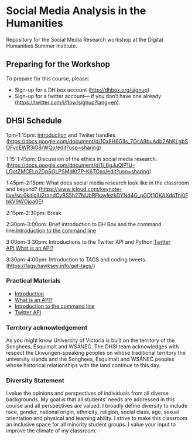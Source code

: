 # Social Media Analysis in the Humanities

Repository for the Social Media Research workshop at the Digital Humanities Summer Institute.

## Preparing for the Workshop

To prepare for this course, please:

- Sign-up for a DH box account (http://dhbox.org/signup)
- Sign-up for a twitter account— if you don’t have one already (https://twitter.com/i/flow/signup?lang=en).

## DHSI Schedule

1pm-1:15pm: [Introduction](sections/introduction.md) and Twiiter handles (https://docs.google.com/document/d/10x8H6GIls_7OcA9buAdb2AhKLgbSOFvcEWR3iG8rWQo/edit?usp=sharing)


1:15-1:45pm: Discussion of the ethics in social media research.
(https://docs.google.com/document/d/1j_6gJuQlP1U-LGotZMCELp2DpSOLPSMdKt7P-K6TOxo/edit?usp=sharing)


1:45pm-2:15pm: What does social media research look like in the classroom and beyond?
(https://www.icloud.com/keynote-live/sc:0kitlciU2randCyBS5h27NUbRFkaylezkDYNd4G_pGDf1GKAXdpTnj0FbkV9WOjoa0E)

2:15pm-2:30pm: Break

2:30pm-3:00pm: Brief introduction to DH Box and the command line.[Introduction to the command line](command-line/README.md)

3:00pm-3:30pm: Introductions to the Twitter API and Python.[Twitter API](twitter-api/README.md),[What is an API?](sections/WhatIsAPI.md)

3:30pm-4:00pm: Introduction to TAGS and coding tweets.(https://tags.hawksey.info/get-tags/)


### Practical Materials

- [Introduction](sections/introduction.md)
- [What is an API?](sections/WhatIsAPI.md)
- [Introduction to the command line](command-line/README.md)
- [Twitter API](twitter-api/README.md)



### Territory acknowledgement
As you might know University of Victoria is built on the territory of the Songhees, Esquimalt and WSÁNEĆ. The DHSI team acknowledges with respect the Lkwungen-speaking peoples on whose traditional territory the university stands and the Songhees, Esquimalt and WSÁNEĆ peoples whose historical relationships with the land continue to this day.


 
### Diversity Statement 
 I value the opinions and perspectives of individuals from all diverse backgrounds. My goal is that all students’ needs are addressed in this course and all perspectives are valued. I broadly define diversity to include race, gender, national origin, ethnicity, religion, social class, age, sexual orientation and physical and learning ability. I strive to make this classroom an inclusive space for all minority student groups. I value your input to improve the climate of my classroom. 
